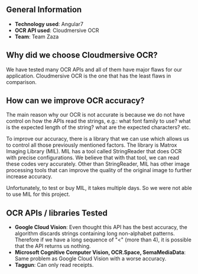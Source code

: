## General Information
* **Technology used**: Angular7
* **OCR API used**: Cloudmersive OCR
* **Team**: Team Zaza

## Why did we choose Cloudmersive OCR?
We have tested many OCR APIs and all of them have major flaws for our application. Cloudmersive OCR is the one that has the least flaws in comparison.

## How can we improve OCR accuracy?
The main reason why our OCR is not accurate is because we do not have control on how the APIs read the strings, e.g.: what font family to use? what is the expected length of the string? what are the expected characters? etc.

To improve our accuracy, there is a library that we can use which allows us to control all those previously mentioned factors. The library is Matrox Imaging Library (MIL). MIL has a tool called StringReader that does OCR with precise configurations. We believe that with that tool, we can read these codes very accurately. Other than StringReader, MIL has other image processing tools that can improve the quality of the original image to further increase accuracy.

Unfortunately, to test or buy MIL, it takes multiple days. So we were not able to use MIL for this project.

## OCR APIs / libraries Tested
* **Google Cloud Vision**: Even thought this API has the best accuracy, the algorithm discards strings containing long non-alphabet patterns. Therefore if we have a long sequence of "<" (more than 4), it is possible that the API returns us nothing.
* **Microsoft Cognitive Computer Vision, OCR.Space, SemaMediaData**: Same problem as Google Cloud Vision with a worse accuracy.
* **Taggun**: Can only read receipts.
